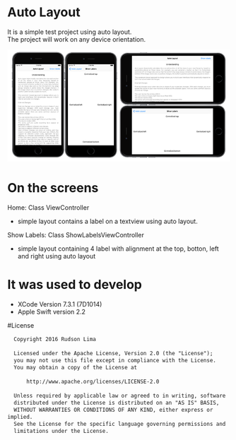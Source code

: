 # Auto Layout

It is a simple test project using auto layout.<br>
The project will work on any device orientation.

<img src="https://github.com/rudsonlive/autolayout-ios/blob/master/Image/image_auto_layout.png">

# On the screens

Home: Class ViewController
  - simple layout contains a label on a textview using auto layout.

Show Labels: Class ShowLabelsViewController
  - simple layout containing 4 label with alignment at the top, botton, left and right using auto layout



# It was used to develop
  - XCode Version 7.3.1 (7D1014)
  - Apple Swift version 2.2

#License
```
  Copyright 2016 Rudson Lima
 
  Licensed under the Apache License, Version 2.0 (the "License");
  you may not use this file except in compliance with the License.
  You may obtain a copy of the License at
 
      http://www.apache.org/licenses/LICENSE-2.0
 
  Unless required by applicable law or agreed to in writing, software
  distributed under the License is distributed on an "AS IS" BASIS,
  WITHOUT WARRANTIES OR CONDITIONS OF ANY KIND, either express or implied.
  See the License for the specific language governing permissions and
  limitations under the License.
 
````

